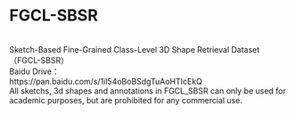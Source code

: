 <h1>FGCL-SBSR</h1><br/>
Sketch-Based Fine-Grained Class-Level 3D Shape Retrieval Dataset（FGCL-SBSR）<br/>
Baidu Drive：<br/>
https://pan.baidu.com/s/1il54oBoBSdgTuAoHTIcEkQ<br/>
All sketchs, 3d shapes and annotations in FGCL_SBSR can only be used for academic purposes, but are prohibited for any commercial use.<br/>
